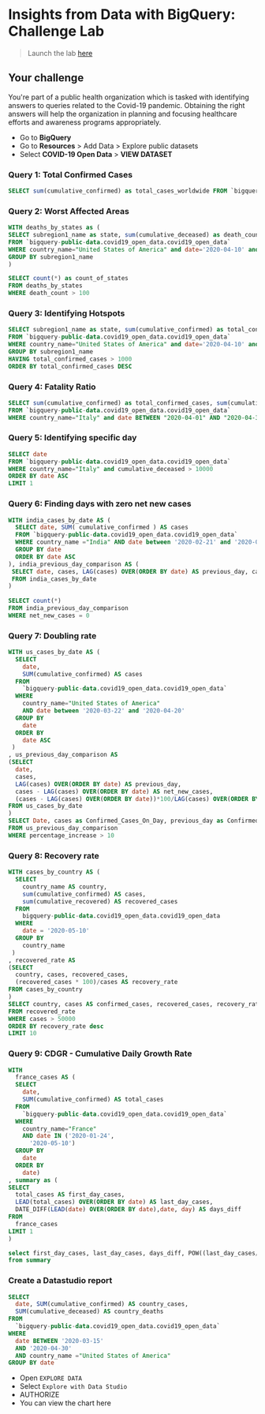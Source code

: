 # Insights from Data with BigQuery: Challenge Lab

>  Launch the lab [here](https://google.qwiklabs.com/focuses/11988?parent=catalog)

## Your challenge

You're part of a public health organization which is tasked with identifying answers to queries related to the Covid-19 pandemic. Obtaining the right answers will help the organization in planning and focusing healthcare efforts and awareness programs appropriately.

* Go to **BigQuery**  
* Go to **Resources** > Add Data > Explore public datasets
* Select **COVID-19 Open Data** > **VIEW DATASET**

### Query 1: Total Confirmed Cases

```sql
SELECT sum(cumulative_confirmed) as total_cases_worldwide FROM `bigquery-public-data.covid19_open_data.covid19_open_data` where date='2020-04-15'
```

### Query 2: Worst Affected Areas

```sql
WITH deaths_by_states as (
SELECT subregion1_name as state, sum(cumulative_deceased) as death_count
FROM `bigquery-public-data.covid19_open_data.covid19_open_data` 
WHERE country_name="United States of America" and date='2020-04-10' and subregion1_name is NOT NULL
GROUP BY subregion1_name
)

SELECT count(*) as count_of_states
FROM deaths_by_states
WHERE death_count > 100
```

### Query 3: Identifying Hotspots

```sql
SELECT subregion1_name as state, sum(cumulative_confirmed) as total_confirmed_cases 
FROM `bigquery-public-data.covid19_open_data.covid19_open_data` 
WHERE country_name="United States of America" and date='2020-04-10' and subregion1_name is NOT NULL
GROUP BY subregion1_name
HAVING total_confirmed_cases > 1000
ORDER BY total_confirmed_cases DESC
```

### Query 4: Fatality Ratio

```sql
SELECT sum(cumulative_confirmed) as total_confirmed_cases, sum(cumulative_deceased) as total_deaths, (sum(cumulative_deceased)/sum(cumulative_confirmed))*100 as case_fatality_ratio
FROM `bigquery-public-data.covid19_open_data.covid19_open_data`
WHERE country_name="Italy" and date BETWEEN "2020-04-01" AND "2020-04-30"
```

### Query 5: Identifying specific day

```sql
SELECT date
FROM `bigquery-public-data.covid19_open_data.covid19_open_data` 
WHERE country_name="Italy" and cumulative_deceased > 10000
ORDER BY date ASC
LIMIT 1
```

### Query 6: Finding days with zero net new cases

```sql
WITH india_cases_by_date AS (
  SELECT date, SUM( cumulative_confirmed ) AS cases
  FROM `bigquery-public-data.covid19_open_data.covid19_open_data`
  WHERE country_name ="India" AND date between '2020-02-21' and '2020-03-15'
  GROUP BY date
  ORDER BY date ASC 
), india_previous_day_comparison AS (
 SELECT date, cases, LAG(cases) OVER(ORDER BY date) AS previous_day, cases - LAG(cases) OVER(ORDER BY date) AS net_new_cases
 FROM india_cases_by_date
)
 
SELECT count(*)
FROM india_previous_day_comparison
WHERE net_new_cases = 0
```

### Query 7: Doubling rate

```sql
WITH us_cases_by_date AS (
  SELECT
    date,
    SUM(cumulative_confirmed) AS cases
  FROM
    `bigquery-public-data.covid19_open_data.covid19_open_data`
  WHERE
    country_name="United States of America"
    AND date between '2020-03-22' and '2020-04-20'
  GROUP BY
    date
  ORDER BY
    date ASC 
 )
, us_previous_day_comparison AS 
(SELECT
  date,
  cases,
  LAG(cases) OVER(ORDER BY date) AS previous_day,
  cases - LAG(cases) OVER(ORDER BY date) AS net_new_cases,
  (cases - LAG(cases) OVER(ORDER BY date))*100/LAG(cases) OVER(ORDER BY date) AS percentage_increase
FROM us_cases_by_date
)
SELECT Date, cases as Confirmed_Cases_On_Day, previous_day as Confirmed_Cases_Previous_Day, percentage_increase as Percentage_Increase_In_Cases
FROM us_previous_day_comparison
WHERE percentage_increase > 10
```

### Query 8: Recovery rate

```sql
WITH cases_by_country AS (
  SELECT
    country_name AS country,
    sum(cumulative_confirmed) AS cases,
    sum(cumulative_recovered) AS recovered_cases
  FROM
    bigquery-public-data.covid19_open_data.covid19_open_data
  WHERE
    date = '2020-05-10'
  GROUP BY
    country_name
 )
, recovered_rate AS 
(SELECT
  country, cases, recovered_cases,
  (recovered_cases * 100)/cases AS recovery_rate
FROM cases_by_country
)
SELECT country, cases AS confirmed_cases, recovered_cases, recovery_rate
FROM recovered_rate
WHERE cases > 50000
ORDER BY recovery_rate desc
LIMIT 10
```

### Query 9: CDGR - Cumulative Daily Growth Rate

```sql
WITH
  france_cases AS (
  SELECT
    date,
    SUM(cumulative_confirmed) AS total_cases
  FROM
    `bigquery-public-data.covid19_open_data.covid19_open_data`
  WHERE
    country_name="France"
    AND date IN ('2020-01-24',
      '2020-05-10')
  GROUP BY
    date
  ORDER BY
    date)
, summary as (
SELECT
  total_cases AS first_day_cases,
  LEAD(total_cases) OVER(ORDER BY date) AS last_day_cases,
  DATE_DIFF(LEAD(date) OVER(ORDER BY date),date, day) AS days_diff
FROM
  france_cases
LIMIT 1
)

select first_day_cases, last_day_cases, days_diff, POW((last_day_cases/first_day_cases),(1/days_diff))-1 as cdgr
from summary
```

### Create a Datastudio report

```sql
SELECT
  date, SUM(cumulative_confirmed) AS country_cases,
  SUM(cumulative_deceased) AS country_deaths
FROM
  `bigquery-public-data.covid19_open_data.covid19_open_data`
WHERE
  date BETWEEN '2020-03-15'
  AND '2020-04-30'
  AND country_name ="United States of America"
GROUP BY date
```

* Open `EXPLORE DATA`
* Select `Explore with Data Studio`
* AUTHORIZE
* You can view the chart here